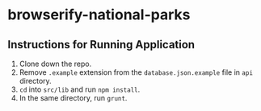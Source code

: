 # browserify-national-parks

## Instructions for Running Application

1. Clone down the repo.
1. Remove `.example` extension from the `database.json.example` file in `api` directory.
1. `cd` into `src/lib` and run `npm install`.
1. In the same directory, run `grunt`.

